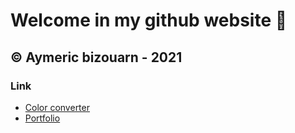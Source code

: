 # Welcome in my github website 🎉
## © Aymeric bizouarn - 2021
### Link
- [Color converter]( bizouarn.github.io/color-converter-gui/)
- [Portfolio]( bizouarn.github.io/Portfolio/)
